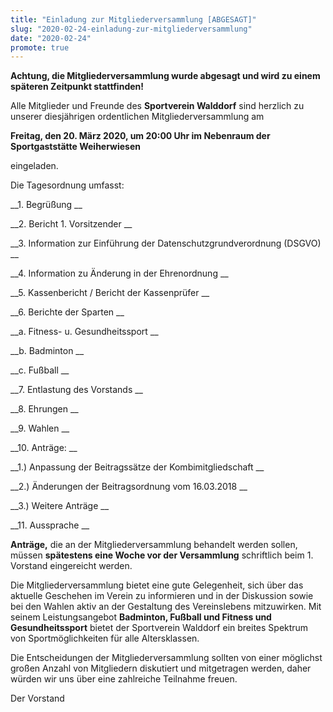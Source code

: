 ```yaml
---
title: "Einladung zur Mitgliederversammlung [ABGESAGT]"
slug: "2020-02-24-einladung-zur-mitgliederversammlung"
date: "2020-02-24"
promote: true
---
```

**Achtung, die Mitgliederversammlung wurde abgesagt und wird zu einem späteren Zeitpunkt stattfinden!**



Alle Mitglieder und Freunde des **Sportverein Walddorf** sind herzlich zu unserer diesjährigen ordentlichen Mitgliederversammlung am


**Freitag, den 20. März 2020, um 20:00 Uhr im Nebenraum der Sportgaststätte Weiherwiesen**


eingeladen.


Die Tagesordnung umfasst:


 __1. Begrüßung __


 __2. Bericht 1. Vorsitzender __


 __3. Information zur Einführung der Datenschutzgrundverordnung (DSGVO) __


 __4. Information zu Änderung in der Ehrenordnung __


 __5. Kassenbericht / Bericht der Kassenprüfer __


 __6. Berichte der Sparten __


 __a. Fitness- u. Gesundheitssport __


 __b. Badminton __


 __c. Fußball __


 __7. Entlastung des Vorstands __


 __8. Ehrungen __


 __9. Wahlen __


 __10. Anträge: __


 __1.) Anpassung der Beitragssätze der Kombimitgliedschaft __


 __2.) Änderungen der Beitragsordnung vom 16.03.2018 __


 __3.) Weitere Anträge __


 __11. Aussprache __


**Anträge,** die an der Mitgliederversammlung behandelt werden sollen, müssen **spätestens eine Woche vor der Versammlung** schriftlich beim 1. Vorstand eingereicht werden.


Die Mitgliederversammlung bietet eine gute Gelegenheit, sich über das aktuelle Geschehen im Verein zu informieren und in der Diskussion sowie bei den Wahlen aktiv an der Gestaltung des Vereinslebens mitzuwirken. Mit seinem Leistungsangebot **Badminton, Fußball und Fitness und Gesundheitssport** bietet der Sportverein Walddorf ein breites Spektrum von Sportmöglichkeiten für alle Altersklassen.


Die Entscheidungen der Mitgliederversammlung sollten von einer möglichst großen Anzahl von Mitgliedern diskutiert und mitgetragen werden, daher würden wir uns über eine zahlreiche Teilnahme freuen.


Der Vorstand
